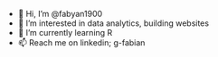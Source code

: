 - 👋 Hi, I’m @fabyan1900
- 👀 I’m interested in data analytics, building websites
- 🌱 I’m currently learning R
- 📫 Reach me on linkedin; g-fabian
